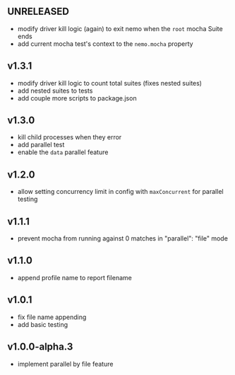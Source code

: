 ## UNRELEASED

- modify driver kill logic (again) to exit nemo when the `root` mocha Suite ends
- add current mocha test's context to the `nemo.mocha` property

## v1.3.1

- modify driver kill logic to count total suites (fixes nested suites)
- add nested suites to tests
- add couple more scripts to package.json

## v1.3.0

- kill child processes when they error
- add parallel test
- enable the `data` parallel feature

## v1.2.0

- allow setting concurrency limit in config with `maxConcurrent` for parallel testing

## v1.1.1

- prevent mocha from running against 0 matches in "parallel": "file" mode

## v1.1.0

- append profile name to report filename

## v1.0.1

- fix file name appending
- add basic testing

## v1.0.0-alpha.3

- implement parallel by file feature
